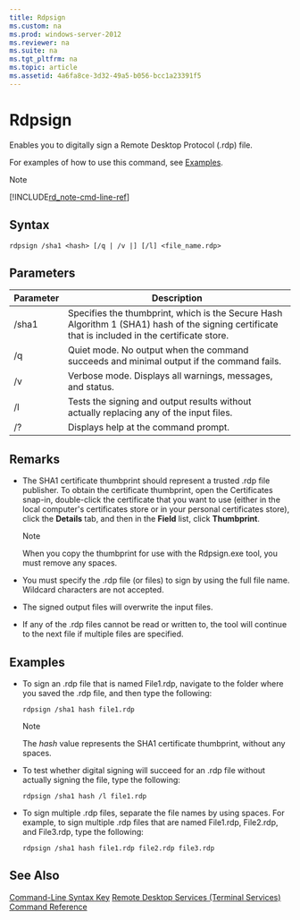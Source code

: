 ```yaml
---
title: Rdpsign
ms.custom: na
ms.prod: windows-server-2012
ms.reviewer: na
ms.suite: na
ms.tgt_pltfrm: na
ms.topic: article
ms.assetid: 4a6fa8ce-3d32-49a5-b056-bcc1a23391f5
---
```

# Rdpsign
Enables you to digitally sign a Remote Desktop Protocol \(.rdp\) file.

For examples of how to use this command, see [Examples](#BKMK_examples).

> [!NOTE]
> [!INCLUDE[rd_note-cmd-line-ref](includes/rd_note-cmd-line-ref_md.md)]

## Syntax

```
rdpsign /sha1 <hash> [/q | /v |] [/l] <file_name.rdp>
```

## Parameters

|Parameter|Description|
|-------------|---------------|
|\/sha1 <hash>|Specifies the thumbprint, which is the Secure Hash Algorithm 1 \(SHA1\) hash of the signing certificate that is included in the certificate store.|
|\/q|Quiet mode. No output when the command succeeds and minimal output if the command fails.|
|\/v|Verbose mode. Displays all warnings, messages, and status.|
|\/l|Tests the signing and output results without actually replacing any of the input files.|
|\/?|Displays help at the command prompt.|

## Remarks

-   The SHA1 certificate thumbprint should represent a trusted .rdp file publisher. To obtain the certificate thumbprint, open the Certificates snap\-in, double\-click the certificate that you want to use \(either in the local computer's certificates store or in your personal certificates store\), click the **Details** tab, and then in the **Field** list, click **Thumbprint**.

    > [!NOTE]
    > When you copy the thumbprint for use with the Rdpsign.exe tool, you must remove any spaces.

-   You must specify the .rdp file \(or files\) to sign by using the full file name. Wildcard characters are not accepted.

-   The signed output files will overwrite the input files.

-   If any of the .rdp files cannot be read or written to, the tool will continue to the next file if multiple files are specified.

## <a name="BKMK_examples"></a>Examples

-   To sign an .rdp file that is named File1.rdp, navigate to the folder where you saved the .rdp file, and then type the following:

    ```
    rdpsign /sha1 hash file1.rdp
    ```

    > [!NOTE]
    > The *hash* value represents the SHA1 certificate thumbprint, without any spaces.

-   To test whether digital signing will succeed for an .rdp file without actually signing the file, type the following:

    ```
    rdpsign /sha1 hash /l file1.rdp
    ```

-   To sign multiple .rdp files, separate the file names by using spaces. For example, to sign multiple .rdp files that are named File1.rdp, File2.rdp, and File3.rdp, type the following:

    ```
    rdpsign /sha1 hash file1.rdp file2.rdp file3.rdp
    ```

## See Also
[Command-Line Syntax Key](Command-Line-Syntax-Key.md)
[Remote Desktop Services &#40;Terminal Services&#41; Command Reference](Remote-Desktop-Services--Terminal-Services--Command-Reference.md)


